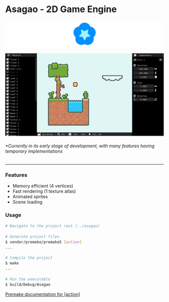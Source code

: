 <!-- asagao/README.md -->


# Asagao - 2D Game Engine

![Asagao Icon](resources/branding/asagao-banner.png "Logo")
&nbsp;
![Asagao Editor](resources/branding/screenshots/asagao-editor.png "Preview")

###### *Currently in its early stage of development, with many features having temporary implementations

---

### Features

- Memory efficient (4 vertices)
- Fast rendering (1 texture atlas)
- Animated sprites
- Scene loading

### Usage

```bash
# Navigate to the project root (../asagao)

# Generate project files
$ vendor/premake/premake5 [action]
...

# Compile the project
$ make
...

# Run the executable
$ build/Debug/Asagao
```

[Premake documentation for \[action\]](https://premake.github.io/docs/Using-Premake "How to use Premake")
